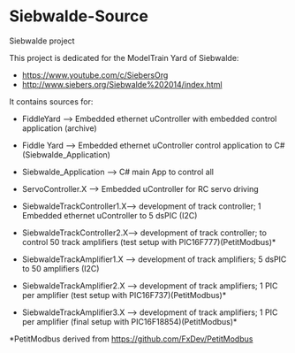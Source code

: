 # Siebwalde-Source
Siebwalde project

This project is dedicated for the ModelTrain Yard of Siebwalde: 
- https://www.youtube.com/c/SiebersOrg
- http://www.siebers.org/Siebwalde%202014/index.html

It contains sources for:
- FiddleYard  --> Embedded ethernet uController with embedded control application (archive)
- Fiddle Yard --> Embedded ethernet uController control application to C# (Siebwalde_Application)

- Siebwalde_Application --> C# main App to control all

- ServoController.X --> Embedded uController for RC servo driving

- SiebwaldeTrackController1.X--> development of track controller; 1 Embedded ethernet uController to 5 dsPIC (I2C)
- SiebwaldeTrackController2.X--> development of track controller; to control 50 track amplifiers (test setup with PIC16F777)(PetitModbus)*

- SiebwaldeTrackAmplifier1.X --> development of track amplifiers; 5 dsPIC to 50 amplifiers (I2C)
- SiebwaldeTrackAmplifier2.X --> development of track amplifiers; 1 PIC per amplifier (test setup with PIC16F737)(PetitModbus)*
- SiebwaldeTrackAmplifier3.X --> development of track amplifiers; 1 PIC per amplifier (final setup with PIC16F18854)(PetitModbus)*

*PetitModbus derived from https://github.com/FxDev/PetitModbus